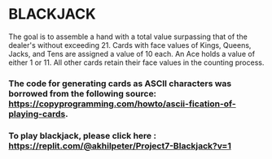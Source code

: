 # BLACKJACK
The goal is to assemble a hand with a total value surpassing that of the dealer's without exceeding 21. Cards with face values of Kings, Queens, Jacks, and Tens are assigned a value of 10 each. An Ace holds a value of either 1 or 11. All other cards retain their face values in the counting process.

### The code for generating cards as ASCII characters was borrowed from the following source: https://copyprogramming.com/howto/ascii-fication-of-playing-cards.

### To play blackjack, please click here : https://replit.com/@akhilpeter/Project7-Blackjack?v=1
